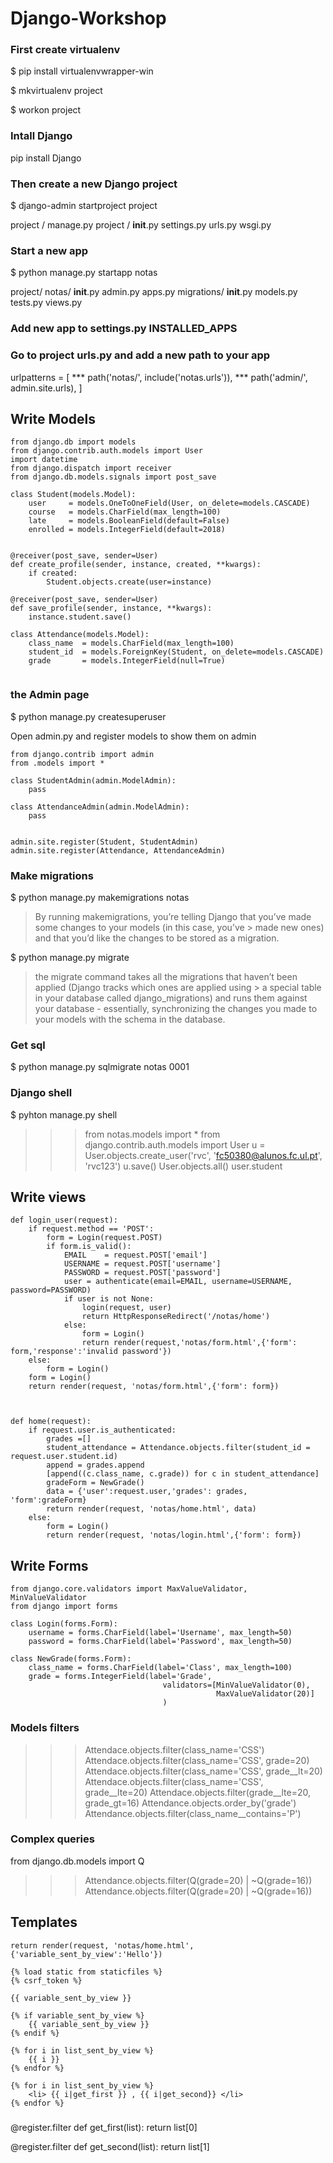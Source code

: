 # Django-Workshop

### First create virtualenv
$ pip install virtualenvwrapper-win

$ mkvirtualenv project

$ workon project

### Intall Django
pip install Django

### Then create a new Django project
$ django-admin startproject project

project /
manage.py
    project /
        __init__.py
        settings.py
        urls.py
        wsgi.py



### Start a new app
$ python manage.py startapp notas

project/
    notas/
        __init__.py
        admin.py
        apps.py
        migrations/
            __init__.py
        models.py
        tests.py
        views.py


### Add new app to settings.py INSTALLED_APPS

### Go to project urls.py and add a new path to your app
urlpatterns = [
    *** path('notas/', include('notas.urls')), ***
    path('admin/', admin.site.urls),
]

## Write Models
```
from django.db import models
from django.contrib.auth.models import User
import datetime
from django.dispatch import receiver
from django.db.models.signals import post_save

class Student(models.Model):
    user     = models.OneToOneField(User, on_delete=models.CASCADE)
    course   = models.CharField(max_length=100)
    late     = models.BooleanField(default=False)
    enrolled = models.IntegerField(default=2018)


@receiver(post_save, sender=User)
def create_profile(sender, instance, created, **kwargs):
    if created:
        Student.objects.create(user=instance)

@receiver(post_save, sender=User)
def save_profile(sender, instance, **kwargs):
    instance.student.save()

class Attendance(models.Model):
    class_name  = models.CharField(max_length=100)
    student_id  = models.ForeignKey(Student, on_delete=models.CASCADE)
    grade       = models.IntegerField(null=True)
    
```

### the Admin page
$ python manage.py createsuperuser

Open admin.py and register models to show them on admin
```
from django.contrib import admin
from .models import *

class StudentAdmin(admin.ModelAdmin):
    pass

class AttendanceAdmin(admin.ModelAdmin):
    pass


admin.site.register(Student, StudentAdmin)
admin.site.register(Attendance, AttendanceAdmin)

```

### Make migrations 
$ python manage.py makemigrations notas
> By running makemigrations, you’re telling Django that you’ve made some changes to your models (in this case, you’ve > made new ones) and that you’d like the changes to be stored as a migration.

$ python manage.py migrate
> the migrate command takes all the migrations that haven’t been applied (Django tracks which ones are applied using > a special table in your database called django_migrations) and runs them against your database - essentially, 
> synchronizing the changes you made to your models with the schema in the database.

### Get sql
$ python manage.py sqlmigrate notas 0001

### Django shell
$ pyhton manage.py shell
>>> from notas.models import *
>>> from django.contrib.auth.models import User
>>> u = User.objects.create_user('rvc', 'fc50380@alunos.fc.ul.pt', 'rvc123')
>>> u.save()
>>> User.objects.all()
>>> user.student


## Write views
```
def login_user(request):
    if request.method == 'POST':
        form = Login(request.POST)
        if form.is_valid():
            EMAIL    = request.POST['email']
            USERNAME = request.POST['username']
            PASSWORD = request.POST['password']   
            user = authenticate(email=EMAIL, username=USERNAME, password=PASSWORD)
            if user is not None:
                login(request, user)
                return HttpResponseRedirect('/notas/home')
            else:
                form = Login()
                return render(request,'notas/form.html',{'form': form,'response':'invalid password'})
    else:
        form = Login()
    form = Login()
    return render(request, 'notas/form.html',{'form': form})

            

def home(request):
    if request.user.is_authenticated:
        grades =[]
        student_attendance = Attendance.objects.filter(student_id = request.user.student.id)
        append = grades.append
        [append((c.class_name, c.grade)) for c in student_attendance]
        gradeForm = NewGrade()
        data = {'user':request.user,'grades': grades, 'form':gradeForm}
        return render(request, 'notas/home.html', data)
    else:
        form = Login()
        return render(request, 'notas/login.html',{'form': form})
```

## Write Forms 
```
from django.core.validators import MaxValueValidator, MinValueValidator
from django import forms

class Login(forms.Form):
    username = forms.CharField(label='Username', max_length=50)
    password = forms.CharField(label='Password', max_length=50)

class NewGrade(forms.Form):
    class_name = forms.CharField(label='Class', max_length=100)
    grade = forms.IntegerField(label='Grade',
                                  validators=[MinValueValidator(0),
                                              MaxValueValidator(20)]
                                  )
```

### Models filters
>>> Attendace.objects.filter(class_name='CSS')
>>> Attendace.objects.filter(class_name='CSS', grade=20)
>>> Attendace.objects.filter(class_name='CSS', grade__lt=20)
>>> Attendace.objects.filter(class_name='CSS', grade__lte=20)
>>> Attendace.objects.filter(grade__lte=20, grade_gt=16)
>>> Attendance.objects.order_by('grade')
>>> Attendance.objects.filter(class_name__contains='P')

### Complex queries
from django.db.models import Q
>>> Attendance.objects.filter(Q(grade=20) | ~Q(grade=16))
>>> Attendance.objects.filter(Q(grade=20) | ~Q(grade=16))

## Templates
```
return render(request, 'notas/home.html', {'variable_sent_by_view':'Hello'})
```
```
{% load static from staticfiles %}
{% csrf_token %}

{{ variable_sent_by_view }}

{% if variable_sent_by_view %}
    {{ variable_sent_by_view }}
{% endif %}

{% for i in list_sent_by_view %}
    {{ i }}
{% endfor %}

{% for i in list_sent_by_view %}
    <li> {{ i|get_first }} , {{ i|get_second}} </li>
{% endfor %}
```

### 
@register.filter
def get_first(list):
        return list[0]

@register.filter
def get_second(list):
        return list[1]
